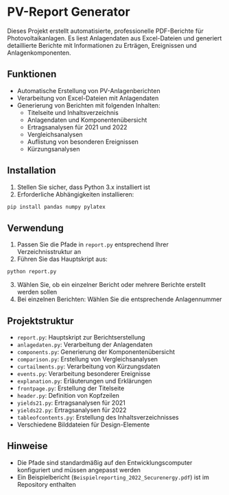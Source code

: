 # PV-Report Generator

Dieses Projekt erstellt automatisierte, professionelle PDF-Berichte für Photovoltaikanlagen. Es liest Anlagendaten aus Excel-Dateien und generiert detaillierte Berichte mit Informationen zu Erträgen, Ereignissen und Anlagenkomponenten.

## Funktionen

- Automatische Erstellung von PV-Anlagenberichten
- Verarbeitung von Excel-Dateien mit Anlagendaten
- Generierung von Berichten mit folgenden Inhalten:
  - Titelseite und Inhaltsverzeichnis
  - Anlagendaten und Komponentenübersicht
  - Ertragsanalysen für 2021 und 2022
  - Vergleichsanalysen
  - Auflistung von besonderen Ereignissen
  - Kürzungsanalysen

## Installation

1. Stellen Sie sicher, dass Python 3.x installiert ist
2. Erforderliche Abhängigkeiten installieren:

```bash
pip install pandas numpy pylatex
```

## Verwendung

1. Passen Sie die Pfade in `report.py` entsprechend Ihrer Verzeichnisstruktur an
2. Führen Sie das Hauptskript aus:

```bash
python report.py
```

3. Wählen Sie, ob ein einzelner Bericht oder mehrere Berichte erstellt werden sollen
4. Bei einzelnen Berichten: Wählen Sie die entsprechende Anlagennummer

## Projektstruktur

- `report.py`: Hauptskript zur Berichtserstellung
- `anlagedaten.py`: Verarbeitung der Anlagendaten
- `components.py`: Generierung der Komponentenübersicht
- `comparison.py`: Erstellung von Vergleichsanalysen
- `curtailments.py`: Verarbeitung von Kürzungsdaten
- `events.py`: Verarbeitung besonderer Ereignisse
- `explanation.py`: Erläuterungen und Erklärungen
- `frontpage.py`: Erstellung der Titelseite
- `header.py`: Definition von Kopfzeilen
- `yields21.py`: Ertragsanalysen für 2021
- `yields22.py`: Ertragsanalysen für 2022
- `tableofcontents.py`: Erstellung des Inhaltsverzeichnisses
- Verschiedene Bilddateien für Design-Elemente

## Hinweise

- Die Pfade sind standardmäßig auf den Entwicklungscomputer konfiguriert und müssen angepasst werden
- Ein Beispielbericht (`Beispielreporting_2022_Securenergy.pdf`) ist im Repository enthalten 